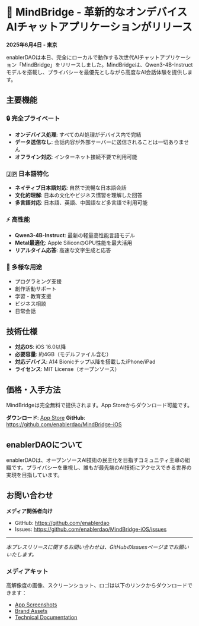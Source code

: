# 🧠 MindBridge - 革新的なオンデバイスAIチャットアプリケーションがリリース

**2025年6月4日 - 東京**

enablerDAOは本日、完全にローカルで動作する次世代AIチャットアプリケーション「MindBridge」をリリースしました。MindBridgeは、Qwen3-4B-Instructモデルを搭載し、プライバシーを最優先としながら高度なAI会話体験を提供します。

## 主要機能

### 🔒 完全プライベート
- **オンデバイス処理**: すべてのAI処理がデバイス内で完結
- **データ送信なし**: 会話内容が外部サーバーに送信されることは一切ありません
- **オフライン対応**: インターネット接続不要で利用可能

### 🇯🇵 日本語特化
- **ネイティブ日本語対応**: 自然で流暢な日本語会話
- **文化的理解**: 日本の文化やビジネス慣習を理解した回答
- **多言語対応**: 日本語、英語、中国語など多言語で利用可能

### ⚡ 高性能
- **Qwen3-4B-Instruct**: 最新の軽量高性能言語モデル
- **Metal最適化**: Apple SiliconのGPU性能を最大活用
- **リアルタイム応答**: 高速な文字生成と応答

### 🎯 多様な用途
- プログラミング支援
- 創作活動サポート
- 学習・教育支援
- ビジネス相談
- 日常会話

## 技術仕様

- **対応OS**: iOS 16.0以降
- **必要容量**: 約4GB（モデルファイル含む）
- **対応デバイス**: A14 Bionicチップ以降を搭載したiPhone/iPad
- **ライセンス**: MIT License（オープンソース）

## 価格・入手方法

MindBridgeは完全無料で提供されます。App Storeからダウンロード可能です。

**ダウンロード**: [App Store](https://apps.apple.com/app/mindbridge)
**GitHub**: https://github.com/enablerdao/MindBridge-iOS

## enablerDAOについて

enablerDAOは、オープンソースAI技術の民主化を目指すコミュニティ主導の組織です。プライバシーを重視し、誰もが最先端のAI技術にアクセスできる世界の実現を目指しています。

## お問い合わせ

**メディア関係者向け**
- GitHub: https://github.com/enablerdao
- Issues: https://github.com/enablerdao/MindBridge-iOS/issues

---

*本プレスリリースに関するお問い合わせは、GitHubのIssuesページまでお願いいたします。*

### メディアキット

高解像度の画像、スクリーンショット、ロゴは以下のリンクからダウンロードできます：
- [App Screenshots](./screenshots/)
- [Brand Assets](./assets/)
- [Technical Documentation](./README.md)